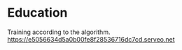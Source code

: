 # Education
Training according to the algorithm.
https://e5056634d5a0b00fe8f28536716dc7cd.serveo.net
